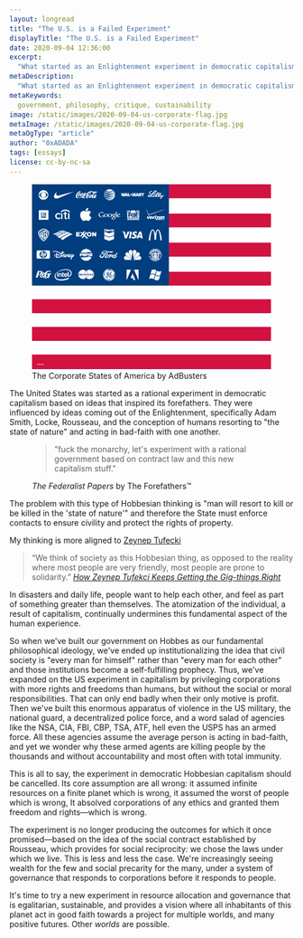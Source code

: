 ```yaml
---
layout: longread
title: "The U.S. is a Failed Experiment"
displayTitle: "The U.S. is a Failed Experiment"
date: 2020-09-04 12:36:00
excerpt:
  "What started as an Enlightenment experiment in democratic capitalism had the wrong assumptions of the human spirit from the beginning"
metaDescription:
  "What started as an Enlightenment experiment in democratic capitalism had the wrong assumptions of the human spirit from the beginning"
metaKeywords:
  government, philosophy, critique, sustainability
image: /static/images/2020-09-04-us-corporate-flag.jpg
metaImage: /static/images/2020-09-04-us-corporate-flag.jpg
metaOgType: "article"
author: "0xADADA"
tags: [essays]
license: cc-by-nc-sa
---
```


<figure>
  <img src="/static/images/2020-09-04-us-corporate-flag.jpg" alt="The Corporate States of America by AdBusters" title="The Corporate States of America by AdBusters">
  <figcaption>
    The Corporate States of America by AdBusters
  </figcaption>
</figure>

The United States was started as a rational experiment in democratic capitalism based on ideas that inspired its forefathers. They were influenced by ideas coming out of the Enlightenment, specifically Adam Smith, Locke, Rousseau, and the conception of humans resorting to "the state of nature" and acting in bad-faith with one another. 

<figure class="quote">
  <blockquote>
    <p>
      "fuck the monarchy, let's experiment with a rational government based on contract law and this new capitalism stuff."
    </p>
  </blockquote>
  <figcaption>
    <cite>The Federalist Papers</cite>
    by The Forefathers™
  </figcaption>
</figure>

The problem with this type of Hobbesian thinking is "man will resort to kill or be killed in the 'state of nature'" and therefore the State must enforce contacts to ensure civility and protect the rights of property.

My thinking is more aligned to [Zeynep Tufecki](https://www.nytimes.com/2020/08/23/business/media/how-zeynep-tufekci-keeps-getting-the-big-things-right.html)

> “We think of society as this Hobbesian thing, as opposed to the reality where
> most people are very friendly, most people are prone to solidarity.”
> <cite><a href="https://www.nytimes.com/2020/08/23/business/media/how-zeynep-tufekci-keeps-getting-the-big-things-right.html">How Zeynep Tufekci Keeps Getting the Gig-things Right</a>
</cite>

In disasters and daily life, people want to help each other, and feel as part of something greater than themselves. The atomization of the individual, a result of capitalism, continually undermines this fundamental aspect of the human experience.

So when we've built our government on Hobbes as our fundamental philosophical ideology, we've ended up institutionalizing the idea that civil society is "every man for himself" rather than "every man for each other" and those institutions become a self-fulfilling prophecy. Thus, we've expanded on the US experiment in capitalism by privileging corporations with more rights and freedoms than humans, but without the social or moral responsibilities. That can only end badly when their only motive is profit. Then we've built this enormous apparatus of violence in the US military, the national guard, a decentralized police force, and a word salad of agencies like the NSA, CIA, FBI, CBP, TSA, ATF, hell even the USPS has an armed force. All these agencies assume the average person is acting in bad-faith, and yet we wonder why these armed agents are killing people by the thousands and without accountability and most often with total immunity.

This is all to say, the experiment in democratic Hobbesian capitalism should be cancelled. Its core assumption are all wrong: it assumed infinite resources on a finite planet which is wrong,  it assumed the worst of people which is wrong, It absolved corporations of any ethics and granted them
freedom and rights&mdash;which is wrong.

The experiment is no longer producing the outcomes for which it once promised&mdash;based on the idea of the social contract established by Rousseau, which provides for social reciprocity: we chose the laws under which we live. This is less and less the case. We're increasingly seeing wealth for the few and social precarity for the many, under a system of governance that responds to corporations before it responds to people.

It's time to try a new experiment in resource allocation and governance that is egalitarian, sustainable, and provides a vision where all inhabitants of this planet act in good faith towards a project for multiple worlds, and many positive futures. Other *worlds* are possible.
